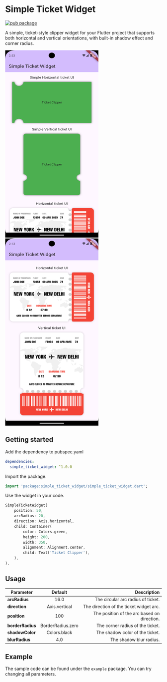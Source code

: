 
# Simple Ticket Widget

[![pub package](https://img.shields.io/badge/pub-1.0.0-blue.svg)](https://pub.dev/packages/simple_ticket_widget)

A simple, ticket-style clipper widget for your Flutter project that supports both horizontal and vertical orientations, with built-in shadow effect and corner radius.

<div> 
  <img width="300" height="600" src="https://raw.githubusercontent.com/hemantbeast/simple_ticket_widget/refs/heads/main/screenshots/Screenshot_1.png" />
  <img width="300" height="600" src="https://raw.githubusercontent.com/hemantbeast/simple_ticket_widget/refs/heads/main/screenshots/Screenshot_2.png" />
</div>

## Getting started

Add the dependency to pubspec.yaml

```yml
dependencies:
  simple_ticket_widget: ^1.0.0
```

Import the package.

```Dart
import 'package:simple_ticket_widget/simple_ticket_widget.dart';
```

Use the widget in your code.

```Dart
SimpleTicketWidget(
    position: 50,
    arcRadius: 20,
    direction: Axis.horizontal,
    child: Container(
        color: Colors.green,
        height: 200,
        width: 350,
        alignment: Alignment.center,
        child: Text('Ticket Clipper'),
    ),
),
```

## Usage

| Parameter        |      Default      |                                 Description |
|------------------|:-----------------:|--------------------------------------------:|
| **arcRadius**    |       16.0        |          The circular arc radius of ticket. |
| **direction**    |   Axis.vertical   |     The direction of the ticket widget arc. |
| **position**     |        100        | The position of the arc based on direction. |
| **borderRadius** | BorderRadius.zero |            The corner radius of the ticket. |
| **shadowColor**  |   Colors.black    |             The shadow color of the ticket. |
| **blurRadius**   |        4.0        |                     The shadow blur radius. |

## Example
The sample code can be found under the `example` package.
You can try changing all parameters.